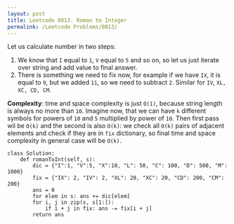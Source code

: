 ```yaml
---
layout: post
title: Leetcode 0013. Roman to Integer
permalink: /Leetcode Problems/0013/
---
```


Let us calculate number in two steps:

1. We know that `I` equal to `1`, `V` equal to `5` and so on, so let us just iterate over string and add value to final answer.
2. There is something we need to fix now, for example if we have `IX`, it is equal to `9`, but we added `11`, so we need to subtract `2`. Similar for `IV`, `XL, XC, CD, CM`.

**Complexity**: time and space complexity is just `O(1)`, because string length is always no more than `10`. Imagine now, that we can have `k` different symbols for powers of `10` and `5` multiplied by power of `10`. Then first pass wil be `O(k)` and the second is also `O(k)`: we check all `O(k)` pairs of adjacent elements and check if they are in `fix` dictionary, so final time and space complexity in general case will be `O(k)`.

```
class Solution:
    def romanToInt(self, s):
        dic = {"I":1, "V":5, "X":10, "L": 50, "C": 100, "D": 500, "M": 1000}
        fix = {"IX": 2, "IV": 2, "XL": 20, "XC": 20, "CD": 200, "CM": 200}
        ans = 0
        for elem in s: ans += dic[elem]
        for i, j in zip(s, s[1:]):
            if i + j in fix: ans -= fix[i + j]
        return ans  
```